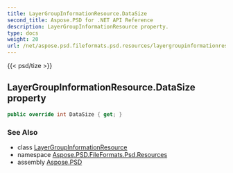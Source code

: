 ```yaml
---
title: LayerGroupInformationResource.DataSize
second_title: Aspose.PSD for .NET API Reference
description: LayerGroupInformationResource property. 
type: docs
weight: 20
url: /net/aspose.psd.fileformats.psd.resources/layergroupinformationresource/datasize/
---
```

{{< psd/tize >}}
## LayerGroupInformationResource.DataSize property

```csharp
public override int DataSize { get; }
```

### See Also

* class [LayerGroupInformationResource](../)
* namespace [Aspose.PSD.FileFormats.Psd.Resources](../../layergroupinformationresource/)
* assembly [Aspose.PSD](../../../)


